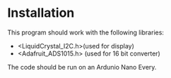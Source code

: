# Installation
This program should work with the following libraries:
- <LiquidCrystal_I2C.h>(used for display)
- <Adafruit_ADS1015.h> (used for 16 bit converter)

The code should be run on an Ardunio Nano Every.
